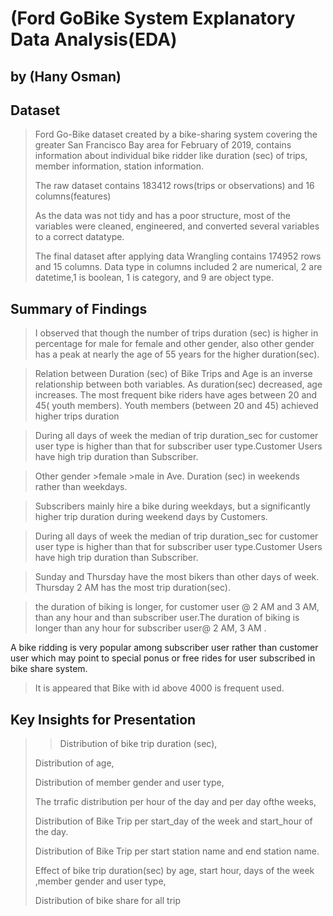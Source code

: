 # (Ford GoBike System Explanatory Data Analysis(EDA)
## by (Hany Osman)


## Dataset

> Ford Go-Bike dataset created by a bike-sharing system covering the greater San Francisco Bay area for February of 2019, contains information about individual bike ridder like duration (sec) of trips, member information, station information.
>
>The raw dataset contains 183412 rows(trips or observations) and 16 columns(features)
>
>As the data was not tidy and has a poor structure, most of the variables were cleaned, engineered, and converted several variables to a correct datatype.
>
>The final dataset after applying data Wrangling contains 174952 rows and 15 columns. Data type in columns included 2 are numerical, 2 are datetime,1 is boolean, 1 is category, and 9 are object type.



## Summary of Findings

> I observed that though the number of trips duration (sec) is higher in percentage for male for female and other gender, also other gender has a peak at nearly the age of 55 years for the higher duration(sec).

>Relation between Duration (sec) of Bike Trips and Age is an inverse relationship between both variables. As duration(sec) decreased, age increases. The most frequent bike riders have ages between 20 and 45( youth members). Youth members (between 20 and 45) achieved higher trips duration

>During all days of week the median of trip duration_sec for customer user type is higher than that for subscriber user type.Customer Users have high trip duration than Subscriber.

>Other gender >female >male in Ave. Duration (sec) in weekends rather than weekdays.

>Subscribers mainly hire a bike during weekdays, but a significantly higher trip duration during weekend days by Customers.

>During all days of week the median of trip duration_sec for customer user type is higher than that for subscriber user type.Customer Users have high trip duration than Subscriber.

>Sunday and Thursday have the most bikers than other days of week. Thursday 2 AM has the most trip duration(sec).

>the duration of biking is longer, for customer user @ 2 AM and 3 AM, than any hour and than subscriber user.The duration of biking is longer than any hour for subscriber user@ 2 AM, 3 AM .

A bike ridding is very popular among subscriber user rather than customer user which may point to special ponus or free rides for user subscribed in bike share system.

>It is appeared that Bike with id above 4000 is frequent used.


## Key Insights for Presentation

> >Distribution of bike trip duration (sec),
>
>Distribution of  age,
>
>Distribution of member gender and user type,
>
>The trrafic distribution per  hour of the day and per day ofthe weeks,
>
>Distribution of Bike Trip per  start_day of the week and start_hour of the day.
>
>Distribution of Bike Trip per start station name and end station name.
>
>Effect of bike trip duration(sec) by  age, start hour, days of the week ,member gender and user type,
>
>Distribution of bike share for all trip